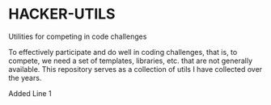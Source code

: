 # HACKER-UTILS
Utilities for competing in code challenges

To effectively participate and do well in coding challenges, that is, to compete, we need a set of templates, libraries, etc. that are not generally available.  This repository serves as a collection of utils I have collected over the years.

Added Line 1
